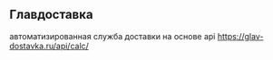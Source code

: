 ## Главдоставка


автоматизированная служба доставки на основе api https://glav-dostavka.ru/api/calc/

